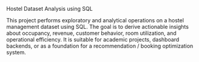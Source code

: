 Hostel Dataset Analysis using SQL

This project performs exploratory and analytical operations on a hostel management dataset using SQL. The goal is to derive actionable insights about occupancy, revenue, customer behavior, room utilization, and operational efficiency. It is suitable for academic projects, dashboard backends, or as a foundation for a recommendation / booking optimization system.
